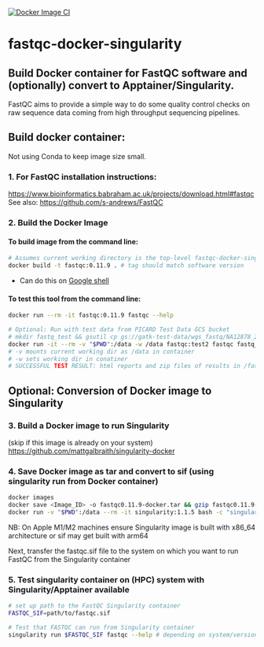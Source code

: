 [![Docker Image CI](https://github.com/mattgalbraith/fastqc-docker-singularity/actions/workflows/docker-image.yml/badge.svg)](https://github.com/mattgalbraith/samtools-fastqc-singularity/actions/workflows/docker-image.yml)
# fastqc-docker-singularity
## Build Docker container for FastQC software and (optionally) convert to Apptainer/Singularity.  
FastQC aims to provide a simple way to do some quality control checks on raw sequence data coming from high throughput sequencing pipelines.  

## Build docker container:  

Not using Conda to keep image size small.  
### 1. For FastQC installation instructions:  
https://www.bioinformatics.babraham.ac.uk/projects/download.html#fastqc  
See also:
https://github.com/s-andrews/FastQC  


### 2. Build the Docker Image

#### To build image from the command line:  
``` bash
# Assumes current working directory is the top-level fastqc-docker-singularity directory
docker build -t fastqc:0.11.9 . # tag should match software version
```
* Can do this on [Google shell](https://shell.cloud.google.com)

#### To test this tool from the command line:

``` bash
docker run --rm -it fastqc:0.11.9 fastqc --help

# Optional: Run with test data from PICARD Test Data GCS bucket
# mkdir fastq_test && gsutil cp gs://gatk-test-data/wgs_fastq/NA12878_20k/H06HDADXX130110.1.ATCACGAT.20k_reads_1.fastq ./fastq_test/ && gzip fastq_test/*.fastq
docker run -it --rm -v "$PWD":/data -w /data fastqc:test2 fastqc fastq_test/H06HDADXX130110.1.ATCACGAT.20k_reads_1.fastq.gz --outdir=fastq_test
# -v mounts current working dir as /data in container
# -w sets working dir in conatiner
# SUCCESSFUL TEST RESULT: html reports and zip files of results in /fastq_test for 2x 10k reads
```

## Optional: Conversion of Docker image to Singularity  

### 3. Build a Docker image to run Singularity  
(skip if this image is already on your system)  
https://github.com/mattgalbraith/singularity-docker

### 4. Save Docker image as tar and convert to sif (using singularity run from Docker container)  
``` bash
docker images
docker save <Image_ID> -o fastqc0.11.9-docker.tar && gzip fastqc0.11.9-docker.tar # = IMAGE_ID of fastqc image
docker run -v "$PWD":/data --rm -it singularity:1.1.5 bash -c "singularity build /data/fastqc0.11.9.sif docker-archive:///data/fastqc0.11.9-docker.tar.gz"
```
NB: On Apple M1/M2 machines ensure Singularity image is built with x86_64 architecture or sif may get built with arm64  

Next, transfer the fastqc.sif file to the system on which you want to run FastQC from the Singularity container  

### 5. Test singularity container on (HPC) system with Singularity/Apptainer available  
``` bash
# set up path to the FastQC Singularity container
FASTQC_SIF=path/to/fastqc.sif

# Test that FASTQC can run from Singularity container
singularity run $FASTQC_SIF fastqc --help # depending on system/version, singularity may be called apptainer
```
